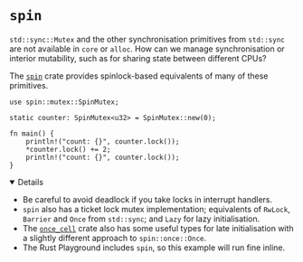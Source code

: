 # `spin`

`std::sync::Mutex` and the other synchronisation primitives from `std::sync` are
not available in `core` or `alloc`. How can we manage synchronisation or
interior mutability, such as for sharing state between different CPUs?

The [`spin`][1] crate provides spinlock-based equivalents of many of these
primitives.

<!-- mdbook-xgettext: skip -->

```rust,editable,compile_fail
use spin::mutex::SpinMutex;

static counter: SpinMutex<u32> = SpinMutex::new(0);

fn main() {
    println!("count: {}", counter.lock());
    *counter.lock() += 2;
    println!("count: {}", counter.lock());
}
```

<details open="true">

- Be careful to avoid deadlock if you take locks in interrupt handlers.
- `spin` also has a ticket lock mutex implementation; equivalents of `RwLock`,
  `Barrier` and `Once` from `std::sync`; and `Lazy` for lazy initialisation.
- The [`once_cell`][2] crate also has some useful types for late initialisation
  with a slightly different approach to `spin::once::Once`.
- The Rust Playground includes `spin`, so this example will run fine inline.

</details>

[1]: https://crates.io/crates/spin
[2]: https://crates.io/crates/once_cell
